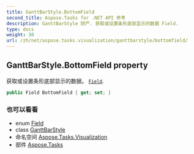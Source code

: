 ```yaml
---
title: GanttBarStyle.BottomField
second_title: Aspose.Tasks for .NET API 参考
description: GanttBarStyle 财产. 获取或设置条形底部显示的数据 Field.
type: docs
weight: 30
url: /zh/net/aspose.tasks.visualization/ganttbarstyle/bottomfield/
---
```

## GanttBarStyle.BottomField property

获取或设置条形底部显示的数据。 [`Field`](../../../aspose.tasks/field/).

```csharp
public Field BottomField { get; set; }
```

### 也可以看看

* enum [Field](../../../aspose.tasks/field/)
* class [GanttBarStyle](../)
* 命名空间 [Aspose.Tasks.Visualization](../../ganttbarstyle/)
* 部件 [Aspose.Tasks](../../../)



